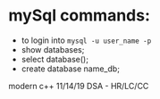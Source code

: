 # mySql commands:

- to login into ```mysql -u user_name -p``` 
- show databases;
- select database();
- create database name_db;

modern c++ 11/14/19
DSA - HR/LC/CC